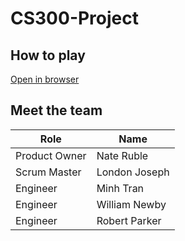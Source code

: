# CS300-Project

## How to play

[Open in browser](index.html)

## Meet the team

| Role          | Name          |
|---------------|---------------|
| Product Owner | Nate Ruble    |
| Scrum Master  | London Joseph |
| Engineer      | Minh Tran     |
| Engineer      | William Newby |
| Engineer      | Robert Parker |
